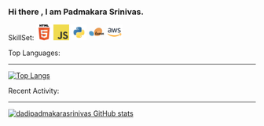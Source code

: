 ### Hi there , I am Padmakara Srinivas.


SkillSet:
<img height="32" width="32" src="https://raw.githubusercontent.com/github/explore/80688e429a7d4ef2fca1e82350fe8e3517d3494d/topics/html/html.png" />
<img height="32" width="32" src="https://raw.githubusercontent.com/github/explore/80688e429a7d4ef2fca1e82350fe8e3517d3494d/topics/javascript/javascript.png" />
<img height="32" width="32" src="https://raw.githubusercontent.com/github/explore/80688e429a7d4ef2fca1e82350fe8e3517d3494d/topics/python/python.png" />
<img height="32" width="32" src="https://raw.githubusercontent.com/github/explore/80688e429a7d4ef2fca1e82350fe8e3517d3494d/topics/scikit-learn/scikit-learn.png" />
<img height="32" width="32" src="https://raw.githubusercontent.com/github/explore/fbceb94436312b6dacde68d122a5b9c7d11f9524/topics/aws/aws.png"/>




Top Languages:

--------------------------------------------------------------------------------------------------------------------------------------------------
[![Top Langs](https://github-readme-stats.vercel.app/api/top-langs/?username=dadipadmakarasrinivas&layout=compact)](https://github.com/dadipadmakarasrinivas/github-readme-stats)




Recent Activity:


------------------------------------------------------------------------------------------------------
[![dadipadmakarasrinivas GitHub stats](https://github-readme-stats.vercel.app/api?username=dadipadmakarasrinivas)](https://github.com/dadipadmakarasrinivas/github-readme-stats)



<!--
**dadipadmakarasrinivas/dadipadmakarasrinivas** is a ✨ _special_ ✨ repository because its `README.md` (this file) appears on your GitHub profile.

Here are some ideas to get you started:

Want me to connect to linkedin: https://www.linkedin.com/in/dadi-srinivas-b226b910a/



-->
